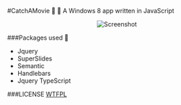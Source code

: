 #CatchAMovie :movie_camera: :mega:
                                A Windows 8 app written in JavaScript
<p align="center">
  <img src="https://github.com/rgbm21/CatchAMovie/blob/master/Screenshots/Scrn1.PNG" alt="Screenshot"/>
</p>

###Packages used :wrench:
* Jquery
* SuperSlides
* Semantic
* Handlebars
* Jquery TypeScript

###LICENSE
[WTFPL](https://github.com/rgbm21/CatchAMovie/blob/master/LICENSE)
